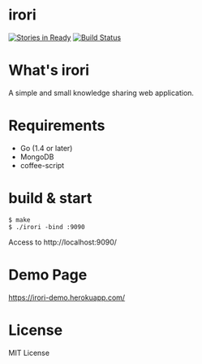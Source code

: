 irori
======

[![Stories in Ready](https://badge.waffle.io/maueki/irori.png?label=ready&title=Ready)](https://waffle.io/maueki/irori)
[![Build Status](https://travis-ci.org/maueki/irori.svg)](https://travis-ci.org/maueki/irori)

# What's irori

A simple and small knowledge sharing web application.

# Requirements

* Go (1.4 or later)
* MongoDB
* coffee-script

# build & start

```
$ make
$ ./irori -bind :9090
```

Access to http://localhost:9090/

# Demo Page

https://irori-demo.herokuapp.com/

# License

MIT License
